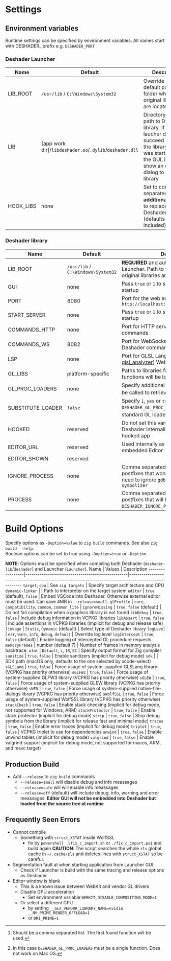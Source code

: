 # Settings
## Environment variables
Runtime settings can be specified by environment variables.
All names start with DESHADER_ prefix e.g. `DESHADER_PORT`
### Deshader Launcher
Name      | Default                                                   | Description
----------|-----------------------------------------------------------|---------------------------------------------------------------------------------------------------------------------------------------------------------------------------------------
LIB_ROOT  | `/usr/lib` / `C:\Windows\System32`                        | Override the default path to the folder where the original libraries are located
LIB       | \[app work dir\]/`libdeshader.so`/`.dylib`/`deshader.dll` | Directory/complete path to Deshader library. If the laucher does not succeed in finding the library and it was started with the GUI, it will show an open dialog to select the library
HOOK_LIBS | none                                                      | Set to comma separated list of **additional** libraries to replace with Deshader library (defaults always included)
### Deshader library
Name              | Default                            | Description
------------------|------------------------------------|----------------------------------------------------------------------------------------------------------------------------------------
LIB_ROOT          | `/usr/lib` / `C:\Windows\System32` | **REQUIRED** and automatically set by the Launcher. Path to the folder where the original libraries are located
GUI               | none                               | Pass `true` or `1` to show the editor window on startup
PORT              | 8080                               | Port for the web editor at `http://localhost:DESHADER_PORT/index.html`
START_SERVER      | none                               | Pass `true` or `1` to start the editor server on startup
COMMANDS_HTTP     | none                               | Port for HTTP server listening to Deshader commands
COMMANDS_WS       | 8082                               | Port for WebSocket server listening to Deshader commands (disabled by default)
LSP               | none                               | Port for GLSL Language Server (based on [glsl_analyzer](https://github.com/nolanderc/glsl_analyzer/)) WebSocket
GL_LIBS           | platform-specific                  | Paths to libraries from which the original GL functions will be loaded
GL_PROC_LOADERS   | none                               | Specify additional lodader functions that will be called to retrieve GL function pointers[^1]
SUBSTITUTE_LOADER | `false`                            | Specify `1`, `yes` or `true` for calling `DESHADER_GL_PROC_LOADERS` instead of standard GL loader functions internally[^2]
HOOKED            | reserved                           | Do not set this variable. IT is used by Deshader internally as a flag of already hooked app
EDITOR_URL        | reserved                           | Used internally as a startup URL for embedded Editor
EDITOR_SHOWN      | reserved                           |
IGNORE_PROCESS    | none                               | Comma separated list of process name postfixes that won't be intercepted. You may need to ignore `gdb,sh,bash,zsh,code,llvm-symbolizer`
PROCESS           | none                               | Comma separated list of process name postfixes that will be intercepted. If set, `DESHADER_IGNORE_PROCESS` is ignored.

[^1]: Should be a comma separated list. The first found function will be used.
[^2]: In this case `DESHADER_GL_PROC_LOADERS` must be a single function. Does not work on Mac OS.

# Build Options
Specify options as `-Doption=value` to `zig build` commands. See also `zig build --help`.  
Boolean options can be set to true using `-Doption=true` or `-Doption`.

**NOTE**: Options must be specified when compiling both Deshader (`deshader-lib`/`deshader`) and Launcher (`Launcher`).
Name             | Values                                           | Description
-----------------|--------------------------------------------------|-------------------------------------------------------------------------------------------------------
`target`, `cpu`  | See `zig targets`                                | Specify target architecture and CPU
`dynamic-linker` |                                                  | Path to interpreter on the target system
`editor`         | `true` (default), `false`                        | Embed VSCode into Deshader. Otherwise external editor must be used. Can save 4MB in `--release=small`.
`glProfile`      | `core`, `compatibility`, `common`, `common_lite` |
`ignoreMissing`  | `true`, `false` (default)                        | Do not fail compilation when a graphics library is not found
`libDebug`       | `true`, `false`                                  | Include debug information in VCPKG libraries
`libAssert`      | `true`, `false`                                  | Include assertions in VCPKG libraries (implicit for debug and release safe)
`linkage`        | `Static`, `Dynamic` (default)                    | Select type of Deshader library
`logLevel`       | `err`, `warn`, `info`, `debug`, `default`        | Override log level
`logIntercept`   | `true`, `false` (default)                        | Enable logging of intercepted GL procedure requests
`memoryFrames`   | number (default 7)                               | Number of frames in memory analysis backtrace.
`ofmt`           | `Default`, `c`, `IR`, `BC`                       | Specify output format for Zig compiler
`sanitize`       | `true`, `false`                                  | Enable sanitizers (implicit for debug mode)
`sdk`            |                                                  | SDK path (macOS only, defaults to the one selected by xcode-select)
`sGLSLang`       | `true`, `false`                                  | Force usage of system-supplied GLSLang library (VCPKG has priority otherwise)
`sGLFW3`         | `true`, `false`                                  | Force usage of system-supplied GLFW3 library (VCPKG has priority otherwise)
`sGLEW`          | `true`, `false`                                  | Force usage of system-supplied GLEW library (VCPKG has priority otherwise)
`sNFD`           | `true`, `false`                                  | Force usage of system-supplied native-file-dialogs library (VCPKG has priority otherwise)
`sWolfSSL`       | `true`, `false`                                  | Force usage of system-supplied WolfSSL library (VCPKG has priority otherwise)
`stackCheck`     | `true`, `false`                                  | Enable stack checking (implicit for debug mode, not supported for Windows, ARM)
`stackProtector` | `true`, `false`                                  | Enable stack protector (implicit for debug mode)
`strip`          | `true`, `false`                                  | Strip debug symbols from the library (implicit for release fast and minimal mode)
`traces`         | `true`, `false`                                  | Enable error traces (implicit for debug mode)
`triplet`        | `true`, `false`                                  | VCPKG triplet to use for dependencies
`unwind`         | `true`, `false`                                  | Enable unwind tables (implicit for debug mode)
`valgrind`       | `true`, `false`                                  | Enable valgrind support (implicit for debug mode, not supported for macos, ARM, and msvc target)
 
## Production Build
- Add `--release` to `zig build` commands
    - `--release=small` will disable debug and info meassages
    - `--release=safe` will will enable info meassages
    - `--release=off` (default) will include debug, info, warning and error meassages. **Editor GUI will not be embedded into Deshader but loaded from the source tree at runtime**

## Frequently Seen Errors
- Cannot compile
    - Something with `struct_XSTAT` inside WolfSSL
        - fix by `powershell .\fix_c_import.sh` or `./fix_c_import.ps1` and build again
        **CAUTION**: The script searches the whole `zls` global cache in `~/.cache/zls` and deletes lines with `struct_XSTAT` so be careful.
- Segmentation fault at when starting application from Launcher GUI
    - Check if Launcher is build with the same tracing and release options as Deshader
- Editor window is blank
    - This is a known issue between WebKit and vendor GL drivers
    - Disable GPU acceleration
        - Set environment variable `WEBKIT_DISABLE_COMPOSITING_MODE=1`
    - Or select a different GPU
        - by setting `__GLX_VENDOR_LIBRARY_NAME=nvidia __NV_PRIME_RENDER_OFFLOAD=1`
        - or `DRI_PRIME=1`